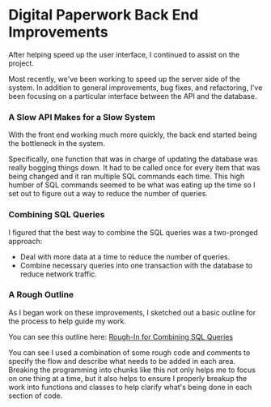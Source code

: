 # Digital Paperwork Back End Improvements
After helping speed up the user interface, I continued to assist on the project. 

Most recently, we've been working to speed up the server side of the system.
In addition to general improvements, bug fixes, and refactoring, I've been focusing on 
a particular interface between the API and the database.

### A Slow API Makes for a Slow System
With the front end working much more quickly, the back end started being the bottleneck in the system.

Specifically, one function that was in charge of updating the database was really bogging things down.
It had to be called once for every item that was being changed and it ran multiple SQL commands each time.
This high humber of SQL commands seemed to be what was eating up the time so I set out to figure out 
a way to reduce the number of queries.

### Combining SQL Queries
I figured that the best way to combine the SQL queries was a two-pronged approach:
- Deal with more data at a time to reduce the number of queries.
- Combine necessary queries into one transaction with the database to reduce network traffic.

### A Rough Outline
As I began work on these improvements, I sketched out a basic outline for the process to help guide my work.

You can see this outline here: [Rough-In for Combining SQL Queries](https://github.com/jdsandifer/digital-paperwork/blob/master/RoughIn.php)

You can see I used a combination of some rough code and comments to specify the flow
and describe what needs to be added in each area. Breaking the programming into chunks 
like this not only helps me to focus on one thing at a time, but it also helps to ensure 
I properly breakup the work into functions and classes to help clarify what's being done 
in each section of code.
